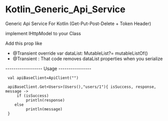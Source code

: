# Kotlin_Generic_Api_Service
Generic Api Service For Kotlin (Get-Put-Post-Delete + Token Header)

implement IHttpModel to your Class

Add this prop like 
  - @Transient  override var dataList: MutableList<Base>?= mutableListOf<Base>()
  - @Transient : That code removes dataList properties when you serialize
  
  
  ------------------  Usage   ----------------
  
     val apiBaseClient=ApiClient("")

     apiBaseClient.Get<Users>(Users(),"users/1"){ isSuccess, response, message ->
         if (isSuccess)
             println(response)
        else 
             println(message)
     }
